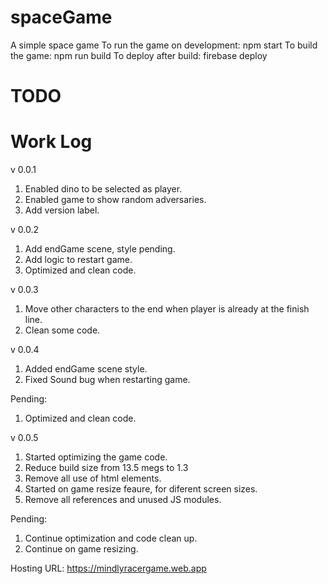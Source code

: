 # spaceGame
A simple space game
To run the game on development: npm start
To build the game: npm run build
To deploy after build: firebase deploy

# TODO


# Work Log
v 0.0.1
1. Enabled dino to be selected as player.
2. Enabled game to show random adversaries.
3. Add version label.

v 0.0.2
1. Add endGame scene, style pending.
2. Add logic to restart game.
3. Optimized and clean code.

v 0.0.3
1. Move other characters to the end when player is already at the finish line.
2. Clean some code.

v 0.0.4
1. Added endGame scene style.
2. Fixed Sound bug when restarting game.

Pending:
1. Optimized and clean code.

v 0.0.5
1. Started optimizing the game code.
2. Reduce build size from 13.5 megs to 1.3
3. Remove all use of html elements.
4. Started on game resize feaure, for diferent screen sizes.
5. Remove all references and unused JS modules.

Pending:
1. Continue optimization and code clean up.
2. Continue on game resizing.

Hosting URL: https://mindlyracergame.web.app
